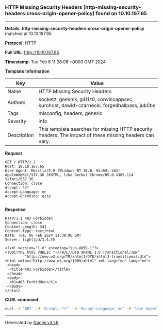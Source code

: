 ### HTTP Missing Security Headers (http-missing-security-headers:cross-origin-opener-policy) found on 10.10.167.65

----
**Details**: **http-missing-security-headers:cross-origin-opener-policy** matched at 10.10.167.65

**Protocol**: HTTP

**Full URL**: http://10.10.167.65

**Timestamp**: Tue Feb 6 11:38:06 +0000 GMT 2024

**Template Information**

| Key | Value |
| --- | --- |
| Name | HTTP Missing Security Headers |
| Authors | socketz, geeknik, g4l1t0, convisoappsec, kurohost, dawid-czarnecki, forgedhallpass, jub0bs |
| Tags | misconfig, headers, generic |
| Severity | info |
| Description | This template searches for missing HTTP security headers. The impact of these missing headers can vary.<br> |

**Request**
```http
GET / HTTP/1.1
Host: 10.10.167.65
User-Agent: Mozilla/5.0 (Windows NT 10.0; Win64; x64) AppleWebKit/537.36 (KHTML, like Gecko) Chrome/89.0.4389.114 Safari/537.36
Connection: close
Accept: */*
Accept-Language: en
Accept-Encoding: gzip


```

**Response**
```http
HTTP/1.1 403 Forbidden
Connection: close
Content-Length: 341
Content-Type: text/html
Date: Tue, 06 Feb 2024 11:38:06 GMT
Server: lighttpd/1.4.55

<?xml version="1.0" encoding="iso-8859-1"?>
<!DOCTYPE html PUBLIC "-//W3C//DTD XHTML 1.0 Transitional//EN"
         "http://www.w3.org/TR/xhtml1/DTD/xhtml1-transitional.dtd">
<html xmlns="http://www.w3.org/1999/xhtml" xml:lang="en" lang="en">
 <head>
  <title>403 Forbidden</title>
 </head>
 <body>
  <h1>403 Forbidden</h1>
 </body>
</html>

```


**CURL command**
```sh
curl -X 'GET' -H 'Accept: */*' -H 'Accept-Language: en' -H 'User-Agent: Mozilla/5.0 (Windows NT 10.0; Win64; x64) AppleWebKit/537.36 (KHTML, like Gecko) Chrome/89.0.4389.114 Safari/537.36' 'http://10.10.167.65'
```

----

Generated by [Nuclei v3.1.8](https://github.com/projectdiscovery/nuclei)